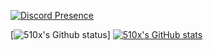 [![Discord Presence](https://lanyard.cnrad.dev/api/790465923856859147)](https://discord.com/users/790465923856859147)


[![510x's Github status](https://github-readme-streak-stats.herokuapp.com/?user=Cherrylock&theme=dark)]
[![510x's GitHub stats](https://github-readme-stats.vercel.app/api?username=Cherrylock&bg_color=1e1e2e&text_color=cdd6f4&icon_color=cba6f7&title_color=94e2d5)](https://github.com/Cherrylock/github-readme-stats)
